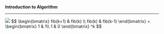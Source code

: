 **Introduction to Algorithm**

---
<img src="https://latex.codecogs.com/gif.latex?\begin{bmatrix}fib(k+1)&fib(k)\\fib(k)&fib(k-1)\end{bmatrix}=\begin{bmatrix}1&1\\1&0\end{bmatrix}^k" />
$$
\begin{bmatrix}
	fib(k+1) & fib(k) \\
	fib(k)   & fib(k-1)
\end{bmatrix}
=
\begin{bmatrix}
	1 & 1\\
	1 & 0
\end{bmatrix}
^k
$$



